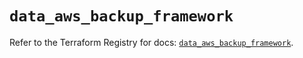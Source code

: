 # `data_aws_backup_framework`

Refer to the Terraform Registry for docs: [`data_aws_backup_framework`](https://registry.terraform.io/providers/hashicorp/aws/6.9.0/docs/data-sources/backup_framework).
